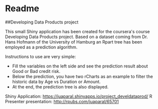 # Readme
##Developing Data Products project

This small Shiny application has been created for the coursera's course Developing Data Products project. Based on a dataset coming from Dr. Hans Hofmann of the University of Hamburg an Rpart tree has been employed as a prediction algorithm.

Instructions to use are very simple:
- Fill the variables on the left side and see the prediction result about Good or Bad credit risk.
- Below the prediction, you have two rCharts as an example to filter the historic data by Age vs Duration or Amount.
- At the end, the prediction tree is also displayed.

Shiny Application: https://juaparal.shinyapps.io/project_develdataprod/
R Presenter presentation: http://rpubs.com/juaparal/65701 
